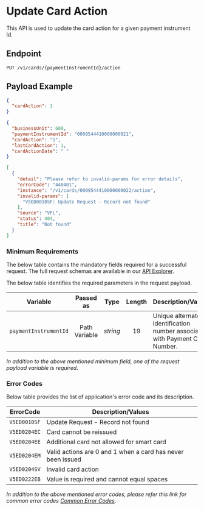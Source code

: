# Update Card Action

This API is used to update the card action for a given payment instrument Id.

## Endpoint

`PUT /v1/cards/{paymentInstrumentId}/action`

## Payload Example

<!--
type: tab
titles: Request, Response, Error
-->

```json
{
  "cardAction": 1
}
```

<!--
type: tab
-->

```json
{
  "businessUnit": 600,
  "paymentInstrumentId": "0009544410000000021",
  "cardAction": "1",
  "lastCardAction": 1,
  "cardActionDate": " "
}
```

<!--
type: tab
-->

```json
[
  {
    "detail": "Please refer to invalid-params for error details",
    "errorCode": "440401",
    "instance": "/v1/cards/0009544410000000022/action",
    "invalid-params": [
      "V5ED0010SF: Update Request - Record not found"
    ],
    "source": "VPL",
    "status": 404,
    "title": "Not found"
  }
]
```

<!-- type: tab-end -->

### Minimum Requirements

The below table contains the mandatory fields required for a successful request. The full request schemas are available in our [API Explorer](../api/?type=put&path=/v1/cards/{paymentInstrumentId}/action).

The below table identifies the required parameters in the request payload.

| Variable | Passed as | Type | Length | Description/Values |
| -------- | :-------: | :--: | :------------: | ------------------ |
| `paymentInstrumentId` | Path Variable | *string* | 19 | Unique alternate identification number associated with Payment Card Number. |

*In addition to the above mentioned minimum field, one of the request payload variable is required.*

### Error Codes

Below table provides the list of application's error code and its description.

| ErrorCode |  Description/Values |
| --------  | ------------------ |
| `V5ED0010SF` | Update Request - Record not found |
| `V5ED0204EC` | Card cannot be reissued |
| `V5ED0204EE` | Additional card not allowed for smart card |
| `V5ED0204EM` | Valid actions are 0 and 1 when a card has never been issued |
| `V5ED0204SV` | Invalid  card action |
| `V5ED0222EB` | Value is required and cannot equal spaces |

*In addition to the above mentioned error codes, please refer this link for common error codes [Common Error Codes](?path=docs/Common_Error_Code.md).*
